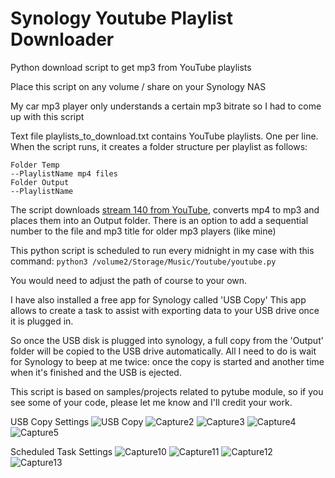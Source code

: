 # Synology Youtube Playlist Downloader
Python download script to get mp3 from YouTube playlists

Place this script on any volume / share on your Synology NAS

My car mp3 player only understands a certain mp3 bitrate so I had to come up with this script

Text file playlists_to_download.txt contains YouTube playlists. One per line.
When the script runs, it creates a folder structure per playlist as follows:
```
Folder Temp
--PlaylistName mp4 files
Folder Output
--PlaylistName
```
The script downloads [stream 140 from YouTube](https://github.com/alekseyn1/Synology-Youtube-Downloader/blob/main/youtube-stream-codes.md), converts mp4 to mp3 and places them into an Output folder. There is an option to add a sequential number to the file and mp3 title for older mp3 players (like mine)

This python script is scheduled to run every midnight in my case with this command:
```python3 /volume2/Storage/Music/Youtube/youtube.py```

You would need to adjust the path of course to your own.

I have also installed a free app for Synology called 'USB Copy'
This app allows to create a task to assist with exporting data to your USB drive once it is plugged in.

So once the USB disk is plugged into synology, a full copy from the 'Output' folder will be copied to the USB drive automatically. All I need to do is wait for Synology to beep at me twice: once the copy is started and another time when it's finished and the USB is ejected.

This script is based on samples/projects related to pytube module, so if you see some of your code, please let me know and I'll credit your work.

USB Copy Settings
![USB Copy](https://user-images.githubusercontent.com/1160500/190933704-86a9ee42-64bc-45fc-89fb-c883b2288f82.PNG)
![Capture2](https://user-images.githubusercontent.com/1160500/190933705-db67110c-d75d-4073-9f7a-e9bcc25aefb9.PNG)
![Capture3](https://user-images.githubusercontent.com/1160500/190933706-ef5cfffd-e490-48cc-b279-432bfce918b4.PNG)
![Capture4](https://user-images.githubusercontent.com/1160500/190933707-da1c0dc0-5b47-4c74-a0d6-4877f05a49cd.PNG)
![Capture5](https://user-images.githubusercontent.com/1160500/190933708-235b7c92-4d77-411c-ab2d-09b4a2efc9cb.PNG)

Scheduled Task Settings
![Capture10](https://user-images.githubusercontent.com/1160500/190933709-cdd31694-97e6-4190-8542-73000fefbf9e.PNG)
![Capture11](https://user-images.githubusercontent.com/1160500/190933710-44ccd74b-f670-4447-ac34-f2038e3c3f4a.PNG)
![Capture12](https://user-images.githubusercontent.com/1160500/190933711-a1b353fa-520c-49e9-bd69-d12d551d9c4d.PNG)
![Capture13](https://user-images.githubusercontent.com/1160500/190933712-f12f1930-527e-4735-81ef-b9335cf2ca1e.PNG)
